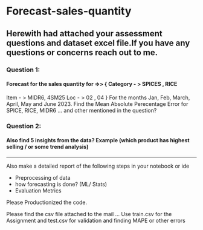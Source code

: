 # Forecast-sales-quantity
## Herewith had attached your assessment questions and dataset excel file.If you have any questions or concerns reach out to me. 

### Question 1:
#### Forecast for the sales quantity for =>> { Category - > SPICES , RICE
Item - > MIDR6, 4SM25
Loc - > 02 , 04 }
For the months Jan, Feb, March, April, May and June 2023. Find the Mean Absolute Perecentage Error for
SPICE, RICE, MIDR6 ... and other mentioned in the question?



###  Question 2:
####  Also find 5 insights from the data? Example (which product has highest selling / or some trend analysis)

----------------------------------------------------------------------------------------------------------------------------------------

Also make a detailed report of the following steps in your notebook or ide
- Preprocessing of data
- how forecasting is done? (ML/ Stats)
- Evaluation Metrics

Please Productionized the code.

Please find the csv file attached to the mail ...
Use train.csv for the Assignment and test.csv for validation and finding MAPE or other errors
